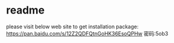 # readme

please visit below web site to get installation package: </br>
https://pan.baidu.com/s/12Z2QDFQtnGoHK36EsoQPHw  密码:5ob3
